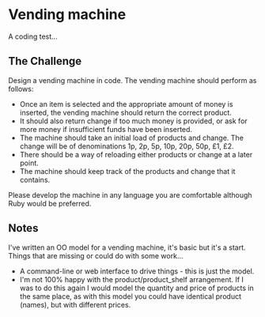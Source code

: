 # Vending machine

A coding test...

## The Challenge

Design a vending machine in code. The vending machine should perform as follows:

* Once an item is selected and the appropriate amount of money is inserted, the vending machine should return the correct product.
* It should also return change if too much money is provided, or ask for more money if insufficient funds have been inserted.
* The machine should take an initial load of products and change. The change will be of denominations 1p, 2p, 5p, 10p, 20p, 50p, £1, £2.
* There should be a way of reloading either products or change at a later point.
* The machine should keep track of the products and change that it contains.

Please develop the machine in any language you are comfortable although Ruby would be preferred.

## Notes

I've written an OO model for a vending machine, it's basic but it's a start.  Things that are missing or could do with some work...

* A command-line or web interface to drive things - this is just the model.
* I'm not 100% happy with the product/product_shelf arrangement.  If I was to do this again I would model the quantity and price of products in the same place, as with this model you could have identical product (names), but with different prices.
